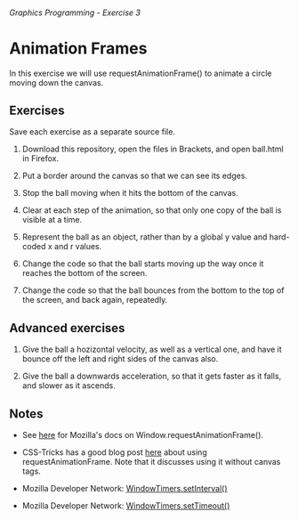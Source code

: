 ###### Graphics Programming - Exercise 3
# Animation Frames
In this exercise we will use requestAnimationFrame() to animate a circle moving down the canvas.

## Exercises
Save each exercise as a separate source file.

1. Download this repository, open the files in Brackets, and open ball.html in Firefox.

1. Put a border around the canvas so that we can see its edges.

1. Stop the ball moving when it hits the bottom of the canvas.

1. Clear at each step of the animation, so that only one copy of the ball is visible at a time.

1. Represent the ball as an object, rather than by a global y value and hard-coded x and r values.

1. Change the code so that the ball starts moving up the way once it reaches the bottom of the screen.

1. Change the code so that the ball bounces from the bottom to the top of the screen, and back again, repeatedly. 

## Advanced exercises

1. Give the ball a hozizontal velocity, as well as a vertical one, and have it bounce off the left and right sides of the canvas also.

1. Give the ball a downwards acceleration, so that it gets faster as it falls, and slower as it ascends.

## Notes

- See [here](https://developer.mozilla.org/en-US/docs/Web/API/window/requestAnimationFrame) for Mozilla's docs on Window.requestAnimationFrame().

- CSS-Tricks has a good blog post [here](https://css-tricks.com/using-requestanimationframe/) about using requestAnimationFrame. Note that it discusses using it without canvas tags. 

- Mozilla Developer Network: [WindowTimers.setInterval()](https://developer.mozilla.org/en-US/docs/Web/API/WindowTimers/setInterval)

- Mozilla Developer Network: [WindowTimers.setTimeout()](https://developer.mozilla.org/en-US/docs/Web/API/WindowTimers/setTimeout)